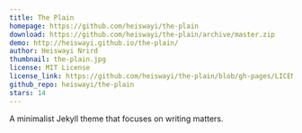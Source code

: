 ```yaml
---
title: The Plain
homepage: https://github.com/heiswayi/the-plain
download: https://github.com/heiswayi/the-plain/archive/master.zip
demo: http://heiswayi.github.io/the-plain/
author: Heiswayi Nrird
thumbnail: the-plain.jpg
license: MIT License
license_link: https://github.com/heiswayi/the-plain/blob/gh-pages/LICENSE
github_repo: heiswayi/the-plain
stars: 14
---
```


A minimalist Jekyll theme that focuses on writing matters.
